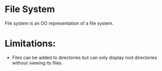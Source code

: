 #  File System

File system is an OO representation of a file system.

# Limitations:

* Files can be added to directories but can only display root directories without viewing its files.